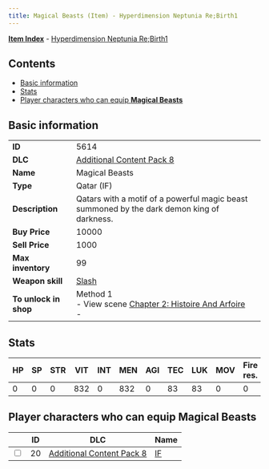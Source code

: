 ```yaml
---
title: Magical Beasts (Item) - Hyperdimension Neptunia Re;Birth1
---
```


[**Item Index**](/neptunia/rb1/item/index.html) - [Hyperdimension Neptunia Re;Birth1](/neptunia/rb1)

## Contents

- [Basic information](#basic-information)
- [Stats](#stats)
- [Player characters who can equip **Magical Beasts**](#player-characters-who-can-equip-magical-beasts)

## Basic information

|   |   |
| -- | -- |
| **ID** | 5614 |
| **DLC** | [Additional Content Pack 8](/neptunia/rb1/dlc/17-pack8.html) |
| **Name** | Magical Beasts |
| **Type** | Qatar (IF) |
| **Description** | Qatars with a motif of a powerful magic beast summoned by the dark demon king of darkness. |
| **Buy Price** | 10000 |
| **Sell Price** | 1000 |
| **Max inventory** | 99 |
| **Weapon skill** | [Slash](/neptunia/rb1/skill/17-3202-slash.html) |
| **To unlock in shop** | Method 1<br />- View scene [Chapter 2: Histoire And Arfoire](/neptunia/rb1/scene/1-201-chapter-2-histoire-and-arfoire.html)<br />-  |


## Stats

| HP | SP | STR | VIT | INT | MEN | AGI | TEC | LUK | MOV | Fire res. | Ice res. | Wind res. | Lightning res. |
| -- | -- | --- | --- | --- | --- | --- | --- | --- | --- | --------- | -------- | --------- | -------------- |
| 0 | 0 | 0 | 832 | 0 | 832 | 0 | 83 | 83 | 0 | 0 | 0 | 0 | 0 |


## Player characters who can equip **Magical Beasts**

|    | ID | DLC | Name |
| -- | -- | --- | ---- |
| <input type="checkbox" id="rb1-player-17-20" class="trackbox" /> | 20 | [Additional Content Pack 8](/neptunia/rb1/dlc/17-pack8.html) | [IF](/neptunia/rb1/player/17-20-if.html) |
